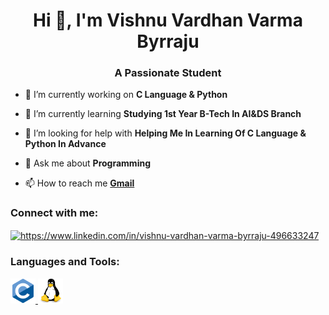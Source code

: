 <h1 align="center">Hi 👋, I'm Vishnu Vardhan Varma Byrraju</h1>
<h3 align="center">A Passionate Student</h3>

- 🔭 I’m currently working on **C Language & Python**

- 🌱 I’m currently learning **Studying 1st Year B-Tech In AI&DS Branch**

- 🤝 I’m looking for help with **Helping Me In Learning Of C Language & Python In Advance**

- 💬 Ask me about **Programming**

- 📫 How to reach me **[Gmail](byrrajuvishnuvardhan@gmail.com)**

<h3 align="left">Connect with me:</h3>
<p align="left">
<a href="https://www.linkedin.com/in/vishnu-vardhan-varma-byrraju-496633247" target="blank"><img align="center" src="https://raw.githubusercontent.com/rahuldkjain/github-profile-readme-generator/master/src/images/icons/Social/linked-in-alt.svg" alt="https://www.linkedin.com/in/vishnu-vardhan-varma-byrraju-496633247" height="30" width="40" /></a>
</p>

<h3 align="left">Languages and Tools:</h3>
<p align="left"> <a href="https://www.cprogramming.com/" target="_blank" rel="noreferrer"> <img src="https://raw.githubusercontent.com/devicons/devicon/master/icons/c/c-original.svg" alt="c" width="40" height="40"/> </a> <a href="https://www.linux.org/" target="_blank" rel="noreferrer"> <img src="https://raw.githubusercontent.com/devicons/devicon/master/icons/linux/linux-original.svg" alt="linux" width="40" height="40"/> </a> </p>
